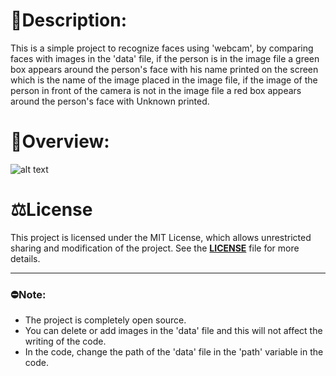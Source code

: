 # 📄**Description:**
This is a simple project to recognize faces using 'webcam', by comparing faces with images in the 'data' file, if the person is in the image file a green box appears around the person's face with his name printed on the screen which is the name of the image placed in the image file, if the image of the person in front of the camera is not in the image file a red box appears around the person's face with Unknown printed.

# 🧐**Overview:**
![alt text](video.gif)

# ⚖️**License**
This project is licensed under the MIT License, which allows unrestricted sharing and modification of the project. See the [**LICENSE**](LICENSE) file for more details.

---
### ⛔**Note:**
- The project is completely open source.
- You can delete or add images in the 'data' file and this will not affect the writing of the code.
- In the code, change the path of the 'data' file in the 'path' variable in the code.
